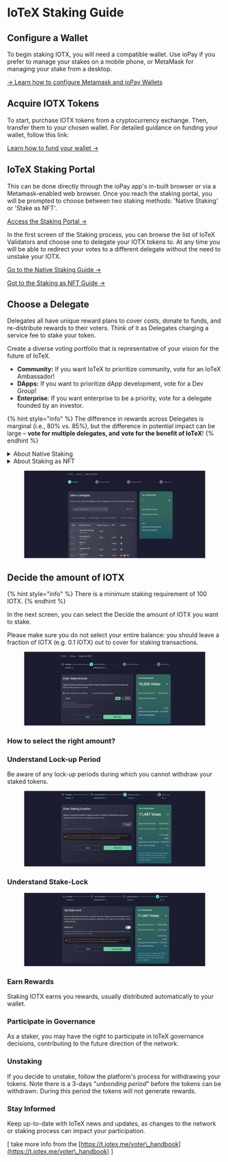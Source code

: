 # IoTeX Staking Guide

## **Configure a Wallet**

To begin staking IOTX, you will need a compatible wallet. Use ioPay if you prefer to manage your stakes on a mobile phone, or MetaMask for managing your stake from a desktop.

[→ Learn how to configure Metamask and ioPay Wallets](../../wallets/)

## **Acquire IOTX Tokens**

To start, purchase IOTX tokens from a cryptocurrency exchange. Then, transfer them to your chosen wallet. For detailed guidance on funding your wallet, follow this link:

[Learn how to fund your wallet ->](broken-reference)

## **IoTeX Staking Portal**

This can be done directly through the ioPay app's in-built browser or via a Metamask-enabled web browser. Once you reach the staking portal, you will be prompted to choose between two staking methods: 'Native Staking' or 'Stake as NFT'.

[Access the Staking Portal ->](https://stake.iotex.io/stake)

In the first screen of the Staking process, you can browse the list of IoTeX Validators and choose one to delegate your IOTX tokens to. At any time you will be able to redirect your votes to a different delegate without the need to unstake your IOTX.

[Go to the Native Staking Guide ->](native-staking.md)

[Got to the Staking as NFT Guide ->](staking-as-nft.md)

## Choose a Delegate

Delegates all have unique reward plans to cover costs, donate to funds, and re-distribute rewards to their voters. Think of it as Delegates charging a service fee to stake your token.&#x20;

Create a diverse voting portfolio that is representative of your vision for the future of IoTeX.&#x20;

* **Community:** If you want IoTeX to prioritize community, vote for an IoTeX Ambassador!&#x20;
* **DApps:** If you want to prioritize dApp development, vote for a Dev Group!
* **Enterprise**: If you want enterprise to be a priority, vote for a delegate founded by an investor.

{% hint style="info" %}
The difference in rewards across Delegates is marginal (i.e., 80% vs. 85%), but the difference in potential impact can be large – **vote for multiple delegates, and** **vote for the benefit of IoTeX**!
{% endhint %}

<details>

<summary>About Native Staking</summary>

.

</details>

<details>

<summary>About Staking as NFT</summary>

Staking as NFT introduces Non-Fungible Tokens (NFTs) to represent your staking deposits. In this mechanism, when you stake your tokens, you receive an NFT that signifies ownership and details of the staked amount and lock options.

#### Why Choose Staking as NFT?

Staking as NFT enables participation in Liquid Staking or other DeFi applications and unlocks the potential to earn additional passive income. Furthermore, you have the option to liquidate your stake in an [NFT marketplace](https://nft.mimo.exchange/) if you prefer not to wait for the lock period to conclude.

Opt for this option when your staking deposit aligns with one of the fixed amounts of 10k, 100k, or 1M IOTX, and you are willing to lock your deposit for at least 91 days.

</details>

<figure><img src="../../../../.gitbook/assets/image (84).png" alt=""><figcaption></figcaption></figure>

## **Decide the amount of IOTX**

{% hint style="info" %}
There is a minimum staking requirement of 100 IOTX.
{% endhint %}

In the next screen, you can select the Decide the amount of IOTX you want to stake.&#x20;

&#x20;Please make sure you do not select your entire balance: you should leave a fraction of IOTX (e.g. 0.1 IOTX) out to cover for staking transactions.

<figure><img src="../../../../.gitbook/assets/image (83).png" alt=""><figcaption></figcaption></figure>

### How to select the right amount?



### **Understand Lock-up Period**

Be aware of any lock-up periods during which you cannot withdraw your staked tokens.

<figure><img src="../../../../.gitbook/assets/image (82).png" alt=""><figcaption></figcaption></figure>

### **Understand Stake-Lock**

<figure><img src="../../../../.gitbook/assets/image (81).png" alt=""><figcaption></figcaption></figure>

### **Earn Rewards**

Staking IOTX earns you rewards, usually distributed automatically to your wallet.

### **Participate in Governance**

As a staker, you may have the right to participate in IoTeX governance decisions, contributing to the future direction of the network.

### **Unstaking**

If you decide to unstake, follow the platform's process for withdrawing your tokens. Note there is a 3-days "_unbonding period_" before the tokens can be withdrawn. During this period the tokens will not generate rewards.

### **Stay Informed**

Keep up-to-date with IoTeX news and updates, as changes to the network or staking process can impact your participation.

\[ take more info from the [https://t.iotex.me/voter\_handbook](https://t.iotex.me/voter\_handbook) ]
